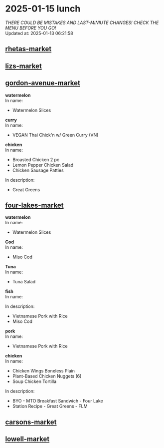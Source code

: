 # 2025-01-15 lunch  
*THERE COULD BE MISTAKES AND LAST-MINIUTE CHANGES! CHECK THE MENU BEFORE YOU GO!*  
Updated at: 2025-01-13 06:21:58  
## [rhetas-market](https://wisc-housingdining.nutrislice.com/menu/rhetas-market/lunch/2025-01-15)  
## [lizs-market](https://wisc-housingdining.nutrislice.com/menu/lizs-market/lunch/2025-01-15)  
## [gordon-avenue-market](https://wisc-housingdining.nutrislice.com/menu/gordon-avenue-market/lunch/2025-01-15)  
**watermelon**  
In name:   
 - Watermelon Slices  
  
**curry**  
In name:   
 - VEGAN Thai Chick'n w/ Green Curry (VN)  
  
**chicken**  
In name:   
 - Broasted Chicken 2 pc  
 - Lemon Pepper Chicken Salad  
 - Chicken Sausage Patties  
  
In description:   
 - Great Greens  
  
## [four-lakes-market](https://wisc-housingdining.nutrislice.com/menu/four-lakes-market/lunch/2025-01-15)  
**watermelon**  
In name:   
 - Watermelon Slices  
  
**Cod**  
In name:   
 - Miso Cod  
  
**Tuna**  
In name:   
 - Tuna Salad  
  
**fish**  
In name:   
  
In description:   
 - Vietnamese Pork with Rice  
 - Miso Cod  
  
**pork**  
In name:   
 - Vietnamese Pork with Rice  
  
**chicken**  
In name:   
 - Chicken Wings Boneless Plain  
 - Plant-Based Chicken Nuggets (6)  
 - Soup Chicken Tortilla  
  
In description:   
 - BYO - MTO Breakfast Sandwich - Four Lake  
 - Station Recipe - Great Greens - FLM  
  
## [carsons-market](https://wisc-housingdining.nutrislice.com/menu/carsons-market/lunch/2025-01-15)  
## [lowell-market](https://wisc-housingdining.nutrislice.com/menu/lowell-market/lunch/2025-01-15)  
  
